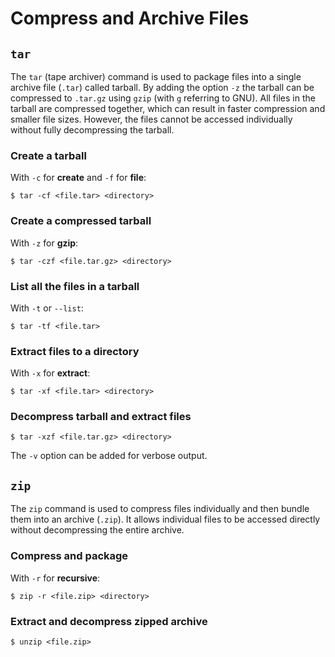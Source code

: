 # Compress and Archive Files

## `tar`

The `tar` (tape archiver) command is used to package files into a single archive file (`.tar`) called tarball. By adding the option `-z` the tarball can be compressed to `.tar.gz` using `gzip` (with `g` referring to GNU). All files in the tarball are compressed together, which can result in faster compression and smaller file sizes. However, the files cannot be accessed individually without fully decompressing the tarball.

### Create a tarball

With `-c` for **create** and `-f` for **file**:

```console
$ tar -cf <file.tar> <directory>
```

### Create a compressed tarball

With `-z` for **gzip**:

```console
$ tar -czf <file.tar.gz> <directory>
```

### List all the files in a tarball

With `-t` or `--list`:

```console
$ tar -tf <file.tar>
```

### Extract files to a directory

With `-x` for **extract**:

```console
$ tar -xf <file.tar> <directory>
```

### Decompress tarball and extract files

```console
$ tar -xzf <file.tar.gz> <directory>
```

The `-v` option can be added for verbose output.

## `zip`

The `zip` command is used to compress files individually and then bundle them into an archive (`.zip`). It allows individual files to be accessed directly without decompressing the entire archive.

### Compress and package

With `-r` for **recursive**:

```console
$ zip -r <file.zip> <directory>
```

### Extract and decompress zipped archive

```console
$ unzip <file.zip>
```
